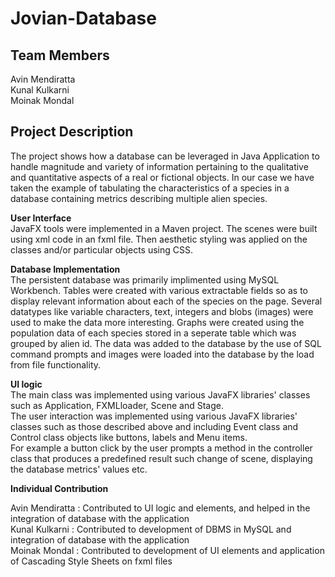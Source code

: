 # Jovian-Database

## Team Members  
Avin Mendiratta  
Kunal Kulkarni  
Moinak Mondal 

## Project Description
The project shows how a database can be leveraged in Java Application to handle magnitude and variety of information pertaining to the qualitative and quantitative  aspects of a real or fictional objects. 
In our case we have taken the example of tabulating the characteristics of a species in a database containing metrics describing multiple alien species.

**User Interface**  
JavaFX tools were implemented in a Maven project. The scenes were built using xml code in an fxml file. 
Then aesthetic styling was applied on the classes and/or particular objects using CSS.

**Database Implementation**  
The persistent database was primarily implimented using MySQL Workbench. Tables were created with various extractable fields so as to display relevant information about each of the species on the page. Several datatypes like variable characters, text, integers and blobs (images) were used to make the data more interesting. Graphs were created using the population data of each species stored in a seperate table which was grouped by alien id. The data was added to the database by the use of SQL command prompts and images were loaded into the database by the load from file functionality.

**UI logic**  
The main class was implemented using various JavaFX libraries' classes such as Application, FXMLloader, Scene and Stage.  
The user interaction was implemented using various JavaFX libraries' classes such as those described above and including Event class and Control class objects like buttons, labels and Menu items.  
For example a button click by the user prompts a method in the controller class that produces a predefined result such change of scene, displaying the database metrics' values etc.  

**Individual Contribution**  

Avin Mendiratta : Contributed to UI logic and elements, and helped in the integration of database with the application  
Kunal Kulkarni : Contributed to development of DBMS in MySQL and integration of database with the application  
Moinak Mondal : Contributed to development of UI elements and application of Cascading Style Sheets on fxml files
